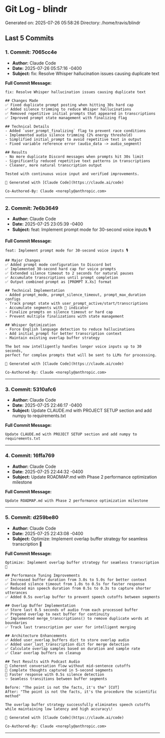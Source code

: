 # Git Log - blindr

Generated on: 2025-07-26 05:58:26
Directory: /home/travis/blindr

## Last 5 Commits

### 1. Commit: 7065cc4e

- **Author:** Claude Code
- **Date:** 2025-07-26 05:57:16 -0400
- **Subject:** fix: Resolve Whisper hallucination issues causing duplicate text

**Full Commit Message:**
```
fix: Resolve Whisper hallucination issues causing duplicate text

## Changes Made
✅ Fixed duplicate prompt posting when hitting 30s hard cap
✅ Added silence trimming to reduce Whisper hallucinations
✅ Removed repetitive initial prompts that appeared in transcriptions
✅ Improved prompt state management with finalizing flag

## Technical Details
- Added `user_prompt_finalizing` flag to prevent race conditions
- Implemented audio silence trimming (2% energy threshold)
- Simplified initial_prompt to avoid repetitive text in output
- Fixed variable reference error (audio_data -> audio_segment)

## Results
- No more duplicate Discord messages when prompts hit 30s limit
- Significantly reduced repetitive text patterns in transcriptions
- Cleaner, more natural transcription output

Tested with continuous voice input and verified improvements.

🤖 Generated with [Claude Code](https://claude.ai/code)

Co-Authored-By: Claude <noreply@anthropic.com>
```

---

### 2. Commit: 7e6b3649

- **Author:** Claude Code
- **Date:** 2025-07-25 23:05:39 -0400
- **Subject:** feat: Implement prompt mode for 30-second voice inputs 🎙️

**Full Commit Message:**
```
feat: Implement prompt mode for 30-second voice inputs 🎙️

## Major Changes
✅ Added prompt mode configuration to Discord bot
✅ Implemented 30-second hard cap for voice prompts
✅ Extended silence timeout to 2 seconds for natural pauses
✅ Accumulate transcriptions until prompt completion
✅ Output combined prompt as [PROMPT X.Xs] format

## Technical Implementation
- Added prompt_mode, prompt_silence_timeout, prompt_max_duration configs
- Track prompt state with user_prompt_active/start/transcriptions
- Accumulate segments with 📝 indicator
- Finalize prompts on silence timeout or hard cap
- Prevent multiple finalizations with state management

## Whisper Optimization
- Force English language detection to reduce hallucinations
- Add initial_prompt for better transcription context
- Maintain existing overlap buffer strategy

The bot now intelligently handles longer voice inputs up to 30 seconds,
perfect for complex prompts that will be sent to LLMs for processing.

🤖 Generated with [Claude Code](https://claude.ai/code)

Co-Authored-By: Claude <noreply@anthropic.com>
```

---

### 3. Commit: 5310afc6

- **Author:** Claude Code
- **Date:** 2025-07-25 22:46:17 -0400
- **Subject:** Update CLAUDE.md with PROJECT SETUP section and add numpy to requirements.txt

**Full Commit Message:**
```
Update CLAUDE.md with PROJECT SETUP section and add numpy to requirements.txt
```

---

### 4. Commit: 16ffa769

- **Author:** Claude Code
- **Date:** 2025-07-25 22:44:32 -0400
- **Subject:** Update ROADMAP.md with Phase 2 performance optimization milestone

**Full Commit Message:**
```
Update ROADMAP.md with Phase 2 performance optimization milestone
```

---

### 5. Commit: d259be80

- **Author:** Claude Code
- **Date:** 2025-07-25 22:43:08 -0400
- **Subject:** Optimize: Implement overlap buffer strategy for seamless transcription 🎯

**Full Commit Message:**
```
Optimize: Implement overlap buffer strategy for seamless transcription 🎯

## Performance Tuning Improvements
✅ Increased buffer duration from 3.0s to 5.0s for better context
✅ Reduced silence timeout from 1.0s to 0.5s for faster response
✅ Reduced min speech duration from 0.5s to 0.3s to capture shorter utterances
✅ Added 0.5s overlap buffer to prevent speech cutoffs between segments

## Overlap Buffer Implementation
✅ Store last 0.5 seconds of audio from each processed buffer
✅ Prepend overlap to next buffer for continuity
✅ Implemented merge_transcriptions() to remove duplicate words at boundaries
✅ Track last transcription per user for intelligent merging

## Architecture Enhancements
✅ Added user_overlap_buffers dict to store overlap audio
✅ Added user_last_transcription dict for merge detection
✅ Calculate overlap samples based on duration and sample rate
✅ Clear overlap buffers on cleanup

## Test Results with Podcast Audio
🎤 Coherent conversation flow without mid-sentence cutoffs
📝 Complete thoughts captured in 5-second segments
🚀 Faster response with 0.5s silence detection
✨ Seamless transitions between buffer segments

Before: "The point is not the facts, it's the" [CUT]
After: "The point is not the facts, it's the procedure the scientific method"

The overlap buffer strategy successfully eliminates speech cutoffs
while maintaining low latency and high accuracy\!

🤖 Generated with [Claude Code](https://claude.ai/code)

Co-Authored-By: Claude <noreply@anthropic.com>
```

---

